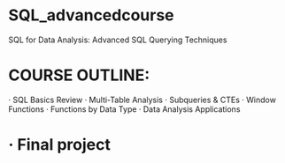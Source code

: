 # SQL_advancedcourse
SQL for Data Analysis: Advanced SQL Querying Techniques

# COURSE OUTLINE:
· SQL Basics Review
· Multi-Table Analysis
· Subqueries & CTEs
· Window Functions
· Functions by Data Type
· Data Analysis Applications
# · Final project
